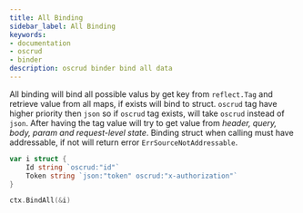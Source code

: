 ```yaml
---
title: All Binding
sidebar_label: All Binding 
keywords:
- documentation
- oscrud
- binder
description: oscrud binder bind all data
---
```


All binding will bind all possible valus by get key from `reflect.Tag` and retrieve value from all maps, if exists will bind to struct. `oscrud` tag have higher priority then `json` so if `oscrud` tag exists, will take `oscrud` instead of `json`. After having the tag value will try to get value from *header, query, body, param and request-level state*. Binding struct when calling must have addressable, if not will return error `ErrSourceNotAddressable`.

```go
var i struct {
    Id string `oscrud:"id"`
    Token string `json:"token" oscrud:"x-authorization"`
}

ctx.BindAll(&i)
```